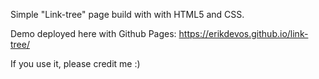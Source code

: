 Simple "Link-tree" page build with with HTML5 and CSS.

Demo deployed here with Github Pages:
https://erikdevos.github.io/link-tree/

If you use it, please credit me :)
